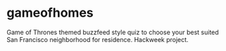 gameofhomes
===========

Game of Thrones themed buzzfeed style quiz to choose your best suited San Francisco neighborhood for residence. Hackweek project.
